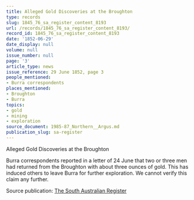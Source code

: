 ```yaml
---
title: Alleged Gold Discoveries at the Broughton
type: records
slug: 1845_76_sa_register_content_8193
url: /records/1845_76_sa_register_content_8193/
record_id: 1845_76_sa_register_content_8193
date: '1852-06-29'
date_display: null
volume: null
issue_number: null
page: '3'
article_type: news
issue_reference: 29 June 1852, page 3
people_mentioned:
- Burra correspondents
places_mentioned:
- Broughton
- Burra
topics:
- gold
- mining
- exploration
source_document: 1985-87_Northern__Argus.md
publication_slug: sa-register
---
```


Alleged Gold Discoveries at the Broughton

Burra correspondents reported in a letter of 24 June that two or three men had returned from the Broughton with about three ounces of gold.   This has induced others to leave Burra for further exploration.  We cannot verify this claim any further.

Source publication: [The South Australian Register](/publications/sa-register/)
